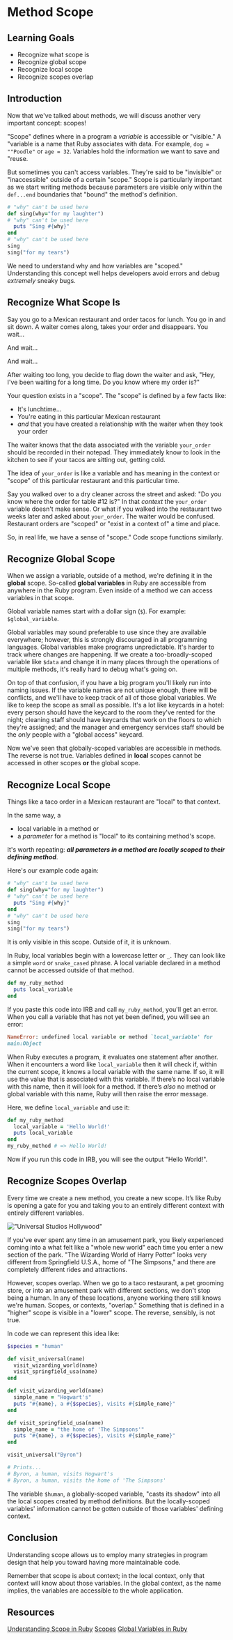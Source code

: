 # Method Scope 

## Learning Goals

- Recognize what scope is
- Recognize global scope
- Recognize local scope
- Recognize scopes overlap

## Introduction

Now that we've talked about methods, we will discuss another very important
concept: scopes!

"Scope" defines where in a program a _variable_ is accessible or "visible."  A
"variable is a name that Ruby associates with data. For example, `dog =
""Poodle"` or `age = 32`. Variables hold the information we want to save and
"reuse.

But sometimes you can't access variables. They're said to be "invisible" or
"inaccessible" outside of a certain "scope." Scope is particularly important
as we start writing methods because parameters are visible only within the
`def...end` boundaries that "bound" the method's definition.

```ruby
# "why" can't be used here
def sing(why="for my laughter")
# "why" can't be used here
  puts "Sing #{why}"
end
# "why" can't be used here
sing
sing("for my tears")
```

We need to understand why and how variables
are "scoped." Understanding this concept well helps developers avoid errors and
debug _extremely_ sneaky bugs.

## Recognize What Scope Is

Say you go to a Mexican restaurant and order tacos for lunch. You go in and sit
down. A waiter comes along, takes your order and disappears. You wait...

And wait...

And wait...

After waiting too long, you decide to flag down the waiter and ask, "Hey,
I've been waiting for a long time. Do you know where my order is?"

Your question exists in a "scope". The "scope" is defined by a few facts
like:

* It's lunchtime...
* You're eating in this particular Mexican restaurant
* _and_ that you have created a relationship with the waiter when they took your order

The waiter knows that the data associated with the variable `your_order` should
be recorded in their notepad. They immediately know to look in the kitchen
to see if your tacos are sitting out, getting cold.

The idea of `your_order` is like a variable and has meaning in the context or "scope" of this
particular restaurant and this particular time. 

Say you walked over to a dry cleaner across the street and asked: "Do you know where
the order for table #12 is?" In that _context_ the `your_order` variable doesn't
make sense.  Or what if you walked into the restaurant two weeks later and asked about
`your_order`. The waiter would be confused. Restaurant orders are
"scoped" or "exist in a context of" a time and place.

So, in real life, we have a sense of "scope." Code scope functions similarly.

## Recognize Global Scope

When we assign a variable, outside of a method, we're defining it in the
**global** scope. So-called **global variables** in Ruby are accessible from
anywhere in the Ruby program. Even inside of a method we can access variables
in that scope.

Global variable names start with a dollar sign (`$`). For example:
`$global_variable`.

Global variables may sound preferable to use since they are available
everywhere; however, this is strongly discouraged in all programming
languages. Global variables make programs unpredictable. It's harder to track
where changes are happening. If we create a too-broadly-scoped variable like `$data`
and change it in many places through the operations of multiple
methods, it's really hard to debug what's going on.

On top of that confusion, if you have a big program you'll likely run into
naming issues. If the variable names are not unique enough, there will be conflicts, and
we'll have to keep track of all of those global variables. We like to keep
the scope as small as possible. It's a lot like keycards in a hotel: every person
should have the keycard to the room they've rented for the night; cleaning
staff should have keycards that work on the floors to which they're assigned;
and the manager and emergency services staff should be the _only_ people with a
"global access" keycard.

Now we've seen that globally-scoped variables are accessible in methods.
The reverse is not true. Variables defined in **local** scopes cannot be
accessed in other scopes **or** the global scope.

## Recognize Local Scope

Things like a taco order in a Mexican restaurant are "local" to that context.

In
the same way, a

* local variable in a method or
* a _parameter_ for a method is "local" to its containing method's scope.

It's worth repeating: ***all parameters in a method are locally scoped
to their defining method***.

Here's our example code again:

```ruby
# "why" can't be used here
def sing(why="for my laughter")
# "why" can't be used here
  puts "Sing #{why}"
end
# "why" can't be used here
sing
sing("for my tears")
```

It is only visible in this scope. Outside of it, it is unknown.

In Ruby, local variables begin with a lowercase letter or `_`. They can look
like a simple `word` or `snake_cased` phrase. A local variable declared in a
method cannot be accessed outside of that method.

```ruby
def my_ruby_method
  puts local_variable
end
```

If you paste this code into IRB and call `my_ruby_method`, you'll get an error.
When you call a variable that has not yet been defined, you will see an error:

```ruby
NameError: undefined local variable or method `local_variable' for
main:Object
```

When Ruby executes a program, it evaluates one statement after another. When it
encounters a word like `local_variable` then it will check if, within the
current scope, it knows a local variable with the same name. If so, it will use
the value that is associated with this variable. If there’s no local variable with
this name, then it will look for a method. If there’s _also_ no method or global
variable with this name, Ruby will then raise the error message.

Here, we define `local_variable` and use it:

```ruby
def my_ruby_method 
  local_variable = 'Hello World!'
  puts local_variable
end
my_ruby_method # => Hello World!
```

Now if you run this code in IRB, you will see the output "Hello World!".


## Recognize Scopes Overlap

Every time we create a new method, you create a new scope. It’s like Ruby is
opening a gate for you and taking you to an entirely different context with
entirely different variables.

!["Universal Studios Hollywood"](https://www.universalstudioshollywood.com/wp-content/themes/ush_theme/assets/images/USH_Map_2018_Final.jpg)

If you've ever spent any time in an amusement park, you likely experienced coming
into a what felt like a "whole new world" each time you enter a new section of
the park. "The Wizarding World of Harry Potter" looks very different from
Springfield U.S.A., home of "The Simpsons," and there are completely different
rides and attractions.

However, scopes overlap. When we go to a taco restaurant, a pet grooming store,
or into an amusement park with different sections, we don't stop being a human.
In any of these locations, anyone working there still knows we're human. Scopes,
or contexts, "overlap." Something that is defined in a "higher" scope is visible
in a "lower" scope. The reverse, sensibly, is not true.

In code we can represent this idea like:

```ruby
$species = "human"

def visit_universal(name)
  visit_wizarding_world(name)
  visit_springfield_usa(name)
end

def visit_wizarding_world(name)
  simple_name = "Hogwart's"
  puts "#{name}, a #{$species}, visits #{simple_name}"
end

def visit_springfield_usa(name)
  simple_name = "the home of 'The Simpsons'"
  puts "#{name}, a #{$species}, visits #{simple_name}"
end

visit_universal("Byron")

# Prints...
# Byron, a human, visits Hogwart's
# Byron, a human, visits the home of 'The Simpsons'
```

The variable `$human`, a globally-scoped variable, "casts its shadow" into all
the local scopes created by method definitions. But the locally-scoped
variables' information cannot be gotten outside of those variables' defining
context.

## Conclusion

Understanding scope allows us to employ many strategies in program design
that help you toward having more maintainable code.

Remember that scope is about
context; in the local context, only that context will know about those variables.
In the global context, as the name implies, the variables are accessible to the
whole application.

## Resources

[Understanding Scope in Ruby](https://www.sitepoint.com/understanding-scope-in-ruby/)
[Scopes](http://ruby-for-beginners.rubymonstas.org/writing_methods/scopes.html)
[Global Variables in Ruby](https://www.thoughtco.com/global-variables-2908384)
